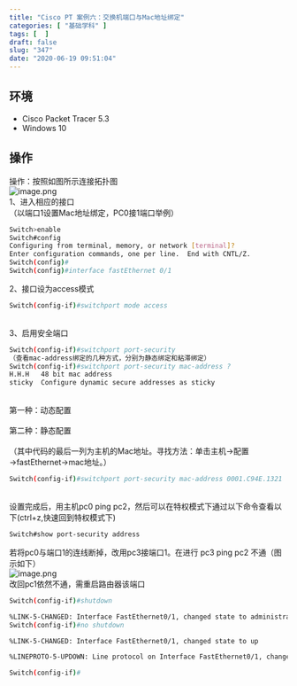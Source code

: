```yaml
---
title: "Cisco PT 案例六：交换机端口与Mac地址绑定"
categories: [ "基础学科" ]
tags: [  ]
draft: false
slug: "347"
date: "2020-06-19 09:51:04"
---
```


<a name="7V7nm"></a>
## 环境
- Cisco Packet Tracer 5.3
- Windows 10
<a name="4z7HD"></a>
## 操作
操作：按照如图所示连接拓扑图<br />![image.png](https://cdn.nlark.com/yuque/0/2020/png/376635/1592213996389-581a7c5e-27e5-4dab-9968-c7052b6eb00d.png#align=left&display=inline&height=332&margin=%5Bobject%20Object%5D&name=image.png&originHeight=332&originWidth=603&size=14827&status=done&style=none&width=603)<br />1、进入相应的接口<br />（以端口1设置Mac地址绑定，PC0接1端口举例）
```bash
Switch>enable
Switch#config
Configuring from terminal, memory, or network [terminal]?
Enter configuration commands, one per line.  End with CNTL/Z.
Switch(config)#
Switch(config)#interface fastEthernet 0/1
```
2、接口设为access模式
```bash
Switch(config-if)#switchport mode access
```

<br />3、启用安全端口
```bash
Switch(config-if)#switchport port-security
（查看mac-address绑定的几种方式，分别为静态绑定和粘滞绑定）
Switch(config-if)#switchport port-security mac-address ?
H.H.H   48 bit mac address
sticky  Configure dynamic secure addresses as sticky
```

<br />第一种：动态配置<br />
<br />第二种：静态配置<br />
<br />（其中代码的最后一列为主机的Mac地址。寻找方法：单击主机→配置→fastEthernet→mac地址。）
```bash
Switch(config-if)#switchport port-security mac-address 0001.C94E.1321
```

<br />设置完成后，用主机pc0 ping pc2，然后可以在特权模式下通过以下命令查看以下(ctrl+z,快速回到特权模式下)
```bash
Switch#show port-security address
```
若将pc0与端口1的连线断掉，改用pc3接端口1。在进行 pc3 ping pc2 不通（图示如下）<br />![image.png](https://cdn.nlark.com/yuque/0/2020/png/376635/1592214497874-2e582696-fad4-4174-a443-abd0b2d58c46.png#align=left&display=inline&height=334&margin=%5Bobject%20Object%5D&name=image.png&originHeight=334&originWidth=554&size=15703&status=done&style=none&width=554)<br />改回pc1依然不通，需重启路由器该端口
```bash
Switch(config-if)#shutdown

%LINK-5-CHANGED: Interface FastEthernet0/1, changed state to administratively down
Switch(config-if)#no shutdown

%LINK-5-CHANGED: Interface FastEthernet0/1, changed state to up

%LINEPROTO-5-UPDOWN: Line protocol on Interface FastEthernet0/1, changed state to up

Switch(config-if)#
```
